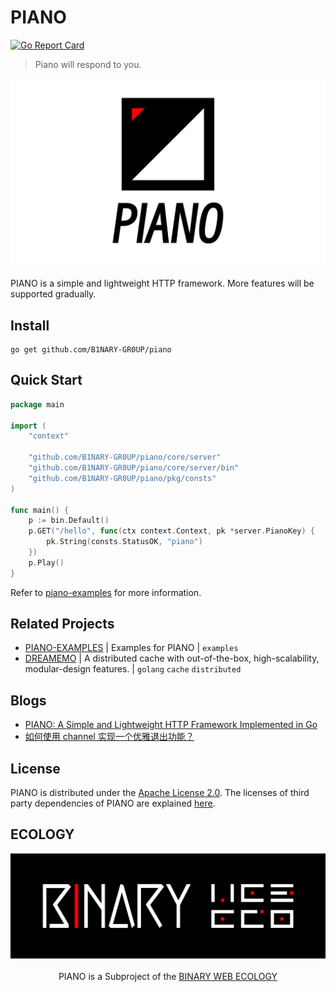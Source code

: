 # PIANO

[![Go Report Card](https://goreportcard.com/badge/github.com/B1NARY-GR0UP/piano)](https://goreportcard.com/report/github.com/B1NARY-GR0UP/piano)

> Piano will respond to you.

![piano](images/PIANO.png)

PIANO is a simple and lightweight HTTP framework. More features will be supported gradually.

## Install

```shell
go get github.com/B1NARY-GR0UP/piano
```

## Quick Start

```go
package main

import (
	"context"

	"github.com/B1NARY-GR0UP/piano/core/server"
	"github.com/B1NARY-GR0UP/piano/core/server/bin"
	"github.com/B1NARY-GR0UP/piano/pkg/consts"
)

func main() {
	p := bin.Default()
	p.GET("/hello", func(ctx context.Context, pk *server.PianoKey) {
		pk.String(consts.StatusOK, "piano")
	})
	p.Play()
}
```

Refer to [piano-examples](https://github.com/rainiring/piano-examples) for more information.

## Related Projects

- [PIANO-EXAMPLES](https://github.com/rainiring/piano-examples) | Examples for PIANO | `examples`
- [DREAMEMO](https://github.com/B1NARY-GR0UP/dreamemo) | A distributed cache with out-of-the-box, high-scalability, modular-design features. | `golang` `cache` `distributed`

## Blogs

- [PIANO: A Simple and Lightweight HTTP Framework Implemented in Go](https://dev.to/justlorain/piano-a-simple-and-lightweight-http-framework-implemented-in-go-224p)
- [如何使用 channel 实现一个优雅退出功能？](https://juejin.cn/post/7207423263344427068)

## License

PIANO is distributed under the [Apache License 2.0](./LICENSE). The licenses of third party dependencies of PIANO are explained [here](./licenses).

## ECOLOGY

<p align="center">
<img src="https://github.com/justlorain/justlorain/blob/main/images/BINARY-WEB-ECO.png" alt="BINARY-WEB-ECO"/>
<br/><br/>
PIANO is a Subproject of the <a href="https://github.com/B1NARY-GR0UP">BINARY WEB ECOLOGY</a>
</p>